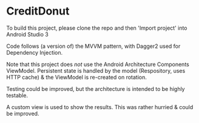 # CreditDonut

To build this project, please clone the repo and then 'Import project' into Android Studio 3

Code follows (a version of) the MVVM pattern, with Dagger2 used for Dependency Injection.

Note that this project does *not* use the Android Architecture Components ViewModel. 
Persistent state is handled by the model (Respository, uses HTTP cache) & the ViewModel is re-created on rotation.

Testing could be improved, but the architecture is intended to be highly testable.

A custom view is used to show the results. This was rather hurried & could be improved.

